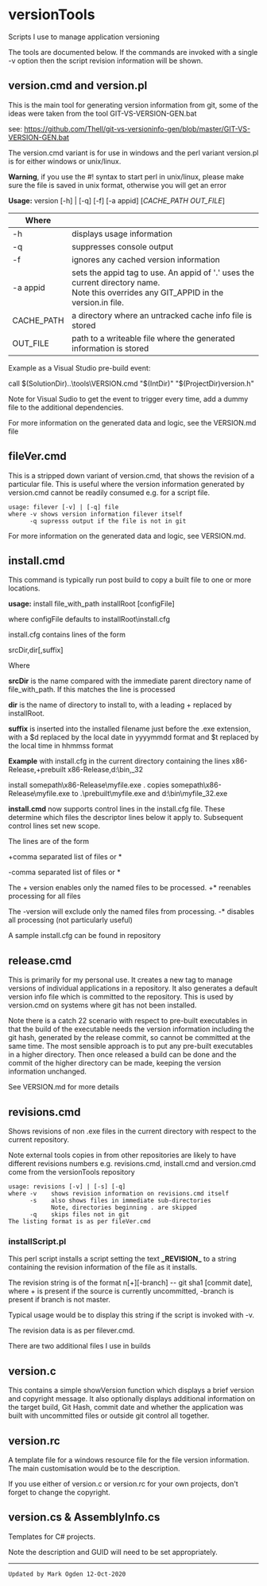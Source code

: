 # versionTools
Scripts I use to manage application versioning

The tools are documented below. If the commands are invoked with a single -v option then the script revision information will be shown.

## version.cmd and version.pl

This is the main tool for generating version information from git, some of the ideas were taken from the tool GIT-VS-VERSION-GEN.bat

see: https://github.com/Thell/git-vs-versioninfo-gen/blob/master/GIT-VS-VERSION-GEN.bat

The version.cmd variant is for use in windows and the perl variant version.pl is for either windows or unix/linux.

**Warning**, if you use the #! syntax to start perl in unix/linux, please make sure the file is saved in unix format, otherwise you will get an error

**Usage:** version [-h] | [-q] [-f] \[-a appid\] [*CACHE_PATH* *OUT_FILE*]

| Where      |                                                              |
| ---------- | ------------------------------------------------------------ |
| -h         | displays usage information                                   |
| -q         | suppresses console output                                    |
| -f         | ignores any cached version information                       |
| -a appid   | sets the appid tag to use. An appid of '.' uses the current directory name.<br />Note this overrides any GIT_APPID in the version.in file. |
| CACHE_PATH | a directory where an untracked cache info file is stored     |
| OUT_FILE   | path to a writeable file where the generated information is stored |

Example as a Visual Studio pre-build event:

call $(SolutionDir)..\tools\VERSION.cmd "$(IntDir)" "$(ProjectDir)version.h"

Note for Visual Sudio to get the event to trigger every time, add a dummy file to the additional dependencies.

For more information on the generated data and logic, see the VERSION.md file

## fileVer.cmd

This is a stripped down variant of version.cmd, that shows the revision of a particular file. This is useful where the version information generated by version.cmd cannot be readily consumed e.g. for a script file.

```
usage: filever [-v] | [-q] file
where -v shows version information filever itself
	  -q supresss output if the file is not in git
```

For more information on the generated data and logic, see VERSION.md.

## install.cmd

This command is typically run post build to copy a built file to one or more locations.

**usage:** install file_with_path installRoot [configFile]

where configFile defaults to installRoot\install.cfg

 install.cfg contains lines of the form

srcDir,dir[,suffix]

Where

**srcDir** is the name compared with the  immediate parent directory name of file_with_path. If this matches the line is processed

**dir** is the name of directory to install to, with a leading + replaced by installRoot. 

**suffix** is inserted into the installed filename just before the .exe extension,  with a $d replaced by the local date in yyyymmdd format and $t replaced by the local time in hhmmss format

**Example** with install.cfg in the current directory containing the lines
x86-Release,+prebuilt
x86-Release,d:\bin,_32

install somepath\x86-Release\myfile.exe .
copies somepath\x86-Release\myfile.exe to .\prebuilt\myfile.exe and d:\bin\myfile_32.exe

**install.cmd** now supports control lines in the install.cfg file. These determine which files the descriptor lines below it apply to. Subsequent control lines set new scope.

The lines are of the form

\+comma separated list of files or *

-comma separated list of files or *

The + version enables only the named files to be processed. \+* reenables processing for all files

The -version will exclude only the named files from processing. \-* disables all processing (not particularly useful)

A sample install.cfg can be found in repository

## release.cmd

This is primarily for my personal use. It creates a new tag to manage versions of individual applications in a repository. It also generates a default version info file which is committed to the repository. This is used by version.cmd on systems where git has not been installed.

Note there is a catch 22 scenario with respect to pre-built executables in that the build of the executable needs the version information including the git hash, generated by the release commit, so cannot be committed at the same time. The most sensible approach is to put any pre-built executables in a higher directory. Then once released a build can be done and the commit of the higher directory can be made, keeping the version information unchanged.

See VERSION.md for more details

## revisions.cmd

Shows revisions of non .exe files in the current directory with respect to the current repository.

Note external tools copies in from other repositories are likely to have different revisions numbers e.g. revisions.cmd, install.cmd and version.cmd come from the versionTools repository

```
usage: revisions [-v] | [-s] [-q]
where -v	shows revision information on revisions.cmd itself
	  -s    also shows files in immediate sub-directories
	  		Note, directories beginning . are skipped
      -q	skips files not in git
The listing format is as per fileVer.cmd
```

### installScript.pl

This perl script installs a script setting the text **\_REVISION\_** to a string containing the revision information of the file as it installs.

The revision string is of the format n\[+\]\[-branch\] -- git sha1 [commit date], where + is present if the source is currently uncommitted, -branch is present if branch is not master.

Typical usage would be to display this string if the script is invoked with -v.

The revision data is as per filever.cmd.

There are two additional files I use in builds

## version.c

This contains a simple showVersion function which displays a brief version and copyright message. It also optionally displays additional information on the target build, Git Hash, commit date and whether the application was built with uncommitted files or outside git control all together.

## version.rc

A template file for a windows resource file for the file version information. The main customisation would be to the description.

If you use either of version.c or version.rc for your own projects, don't forget to change the copyright. 

## version.cs & AssemblyInfo.cs

Templates for C# projects.

Note the description and GUID will need to be set appropriately.

------

```
Updated by Mark Ogden 12-Oct-2020
```

